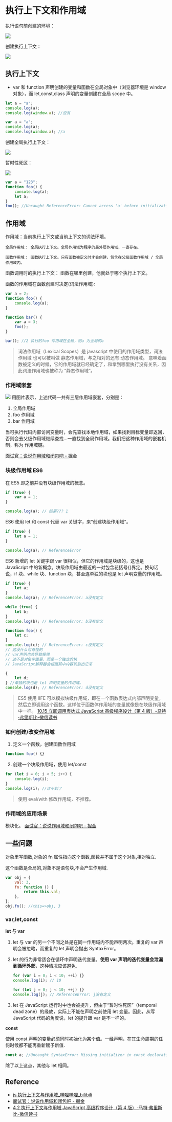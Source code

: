 # 执行上下文和作用域

执行语句前创建的环境：

![](https://i.loli.net/2021/09/26/kFej7CAxVTsW42v.png)

创建执行上下文：

![](https://i.loli.net/2021/09/26/ghD145oFv9zOLME.png)

## 执行上下文

- var 和 function 声明创建的变量和函数在全局对象中（浏览器环境是 window 对象），而 let,const,class 声明的变量创建在全局 scope 中。

```js
let a = "a";
console.log(a);
console.log(window.a); //没有
```

```js
var a = "a";
console.log(a);
console.log(window.a); //a
```

创建全局执行上下文：

<!-- ![](https://i.loli.net/2021/09/26/Rr63yYwAt4DMJx2.png) -->

![](../../../static/img/09262157.svg)

暂时性死区：

![](https://i.loli.net/2021/09/26/tRu9X2mKk4HpFNq.png)

```js
var a = "123";
function foo() {
	console.log(a);
	let a;
}
foo(); //Uncaught ReferenceError: Cannot access 'a' before initialization
```

## 作用域

作用域：当前执行上下文或当前上下文的词法环境。

    全局作用域： 全局执行上下文。全局作用域为程序的最外层作用域，一直存在。

    函数作用域： 函数执行上下文。只有函数被定义时才会创建，包含在父级函数作用域 / 全局作用域内。

函数调用时的执行上下文： 函数在哪里创建，他就处于哪个执行上下文。

函数的作用域在函数创建时决定(词法作用域):

```js
var a = 2;
function foo() {
	console.log(a);
}

function bar() {
	var a = 3;
	foo();
}

bar(); //2 执行的foo 作用域在全局，则a 为全局的a
```

> 词法作用域（Lexical Scopes）是 javascript 中使用的作用域类型，词法作用域 也可以被叫做 静态作用域，与之相对的还有 动态作用域。 意味着函数被定义的时候，它的作用域就已经确定了，和拿到哪里执行没有关系，因此词法作用域也被称为 “静态作用域”。

### 作用域嵌套

![](https://i.loli.net/2021/10/22/YT4vOU6dL9QgCi3.png)
用图片表示，上述代码一共有三层作用域嵌套，分别是：

1. 全局作用域
2. foo 作用域
3. bar 作用域

当可执行代码内部访问变量时，会先查找本地作用域，如果找到目标变量即返回，否则会去父级作用域继续查找...一直找到全局作用域。我们把这种作用域的嵌套机制，称为 作用域链。

[面试官：说说作用域和闭包吧 - 掘金](https://juejin.cn/post/6844904165672484871#heading-3)

### 块级作用域 ES6

在 ES5 即之前并没有块级作用域的概念。

```js
if (true) {
	var a = 1;
}

console.log(a); // 结果??? 1
```

ES6 使用 let 和 const 代替 var 关键字，来“创建块级作用域”。

```js
if (true) {
	let a = 1;
}

console.log(a); // ReferenceError
```

ES6 新增的 let 关键字跟 var 很相似，但它的作用域是块级的，这也是 JavaScript 中的新概念。块级作用域由最近的一对包含花括号{}界定。换句话说，if 块、while 块、function 块，甚至连单独的块也是 let 声明变量的作用域。

```js
if (true) {
	let a;
}
console.log(a); // ReferenceError: a没有定义

while (true) {
	let b;
}
console.log(b); // ReferenceError: b没有定义

function foo() {
	let c;
}
console.log(c); // ReferenceError: c没有定义
// 这没什么可奇怪的
// var声明也会导致报错
// 这不是对象字面量，而是一个独立的块
// JavaScript解释器会根据其中内容识别出它来

{
	let d;
} //单独的块也是 let 声明变量的作用域。
console.log(d); // ReferenceError: d没有定义
```

> ES5 使用 IIFE 可以模拟块级作用域，即在一个函数表达式内部声明变量，然后立即调用这个函数。这样位于函数体作用域的变量就像是在块级作用域中一样。
> [10.15 立即调用表达式 JavaScript 高级程序设计（第 4 版）-马特·弗里斯比-微信读书](https://weread.qq.com/web/reader/751326d0720befab7514782kfe932230253fe9fc289c8a3)

### 如何创建/改变作用域

1. 定义一个函数，创建函数作用域

```js
function foo() {}
```

2. 创建一个块级作用域，使用 let/const

```js
for (let i = 0; i < 5; i++) {
	console.log(i);
}
console.log(i); //读不到了
```

> 使用 eval/with 修改作用域，不推荐。

### 作用域的应用场景

模块化。
[面试官：说说作用域和闭包吧 - 掘金](https://juejin.cn/post/6844904165672484871#heading-8)

## 一些问题

对象里写函数,对象的 fn 属性指向这个函数,函数并不属于这个对象,相对独立.

这个函数是全局的,对象不是语句块,不会产生作用域.

```js
var obj = {
	val: 3,
	fn: function () {
		return this.val;
	},
};
obj.fn(); //this=>obj, 3
```

### var,let,const

**let 与 var**

1. let 与 var 的另一个不同之处是在同一作用域内不能声明两次。重复的 var 声明会被忽略，而重复的 let 声明会抛出 SyntaxError。

2. let 的行为非常适合在循环中声明迭代变量。**使用 var 声明的迭代变量会泄漏到循环外部**，这种情况应该避免.

   ```js
   for (var i = 0; i < 10; ++i) {}
   console.log(i); // 10

   for (let j = 0; j < 10; ++j) {}
   console.log(j); // ReferenceError: j没有定义
   ```

3. let 在 JavaScript 运行时中也会被提升，但由于“暂时性死区”（temporal dead zone）的缘故，实际上不能在声明之前使用 let 变量。因此，从写 JavaScript 代码的角度说，let 的提升跟 var 是不一样的。

**const**

使用 const 声明的变量必须同时初始化为某个值。一经声明，在其生命周期的任何时候都不能再重新赋予新值.

```js
const a; //Uncaught SyntaxError: Missing initializer in const declaration,定义时没有初始化
```

除了以上这点，其他与 let 相同。

## Reference

- [js 执行上下文与作用域\_哔哩哔哩\_bilibili](https://www.bilibili.com/video/BV1wD4y1D7Pp?from=search&seid=2212534765957722610)
- [面试官：说说作用域和闭包吧 - 掘金](https://juejin.cn/post/6844904165672484871#heading-3)
- [4.2 执行上下文与作用域 JavaScript 高级程序设计（第 4 版）-马特·弗里斯比-微信读书](https://weread.qq.com/web/reader/751326d0720befab7514782k182326e0221182be0c5ca23)
